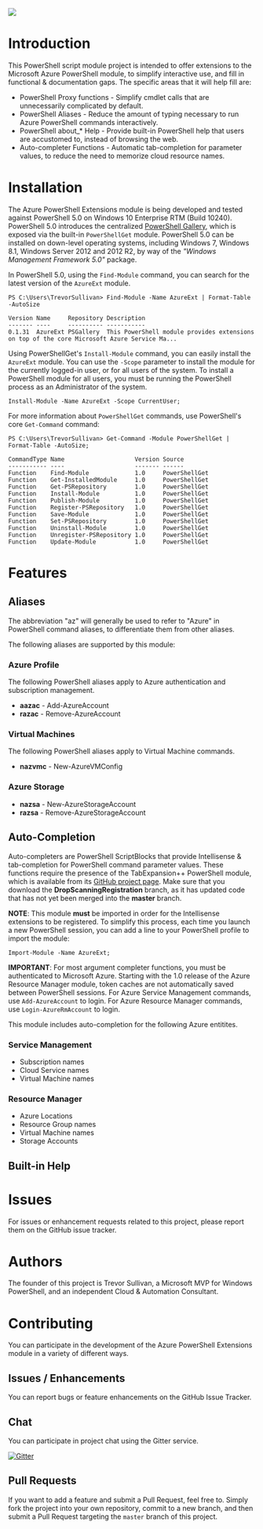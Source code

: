 <img src="https://ci.appveyor.com/api/projects/status/rj6yk9p8d0bwonpn?svg=true" />

# Introduction

This PowerShell script module project is intended to offer extensions to the Microsoft Azure PowerShell module, to simplify interactive use, and fill in functional & documentation gaps. 
The specific areas that it will help fill are:

- PowerShell Proxy functions - Simplify cmdlet calls that are unnecessarily complicated by default.
- PowerShell Aliases - Reduce the amount of typing necessary to run Azure PowerShell commands interactively.
- PowerShell about_* Help - Provide built-in PowerShell help that users are accustomed to, instead of browsing the web.
- Auto-completer Functions - Automatic tab-completion for parameter values, to reduce the need to memorize cloud resource names.

# Installation

The Azure PowerShell Extensions module is being developed and tested against PowerShell 5.0 on Windows 10 Enterprise RTM (Build 10240).
PowerShell 5.0 introduces the centralized [PowerShell Gallery](http://powershellgallery.com), which is exposed via the built-in `PowerShellGet` module.
PowerShell 5.0 can be installed on down-level operating systems, including Windows 7, Windows 8.1, Windows Server 2012 and 2012 R2, by way of the *"Windows Management Framework 5.0"* package.

In PowerShell 5.0, using the `Find-Module` command, you can search for the latest version of the `AzureExt` module.

```
PS C:\Users\TrevorSullivan> Find-Module -Name AzureExt | Format-Table -AutoSize

Version Name     Repository Description
------- ----     ---------- -----------
0.1.31  AzureExt PSGallery  This PowerShell module provides extensions on top of the core Microsoft Azure Service Ma...
```

Using PowerShellGet's `Install-Module` command, you can easily install the `AzureExt` module.
You can use the `-Scope` parameter to install the module for the currently logged-in user, or for all users of the system.
To install a PowerShell module for all users, you must be running the PowerShell process as an Administrator of the system.

```
Install-Module -Name AzureExt -Scope CurrentUser;
```

For more information about `PowerShellGet` commands, use PowerShell's core `Get-Command` command:

```
PS C:\Users\TrevorSullivan> Get-Command -Module PowerShellGet | Format-Table -AutoSize;

CommandType Name                    Version Source
----------- ----                    ------- ------
Function    Find-Module             1.0     PowerShellGet
Function    Get-InstalledModule     1.0     PowerShellGet
Function    Get-PSRepository        1.0     PowerShellGet
Function    Install-Module          1.0     PowerShellGet
Function    Publish-Module          1.0     PowerShellGet
Function    Register-PSRepository   1.0     PowerShellGet
Function    Save-Module             1.0     PowerShellGet
Function    Set-PSRepository        1.0     PowerShellGet
Function    Uninstall-Module        1.0     PowerShellGet
Function    Unregister-PSRepository 1.0     PowerShellGet
Function    Update-Module           1.0     PowerShellGet
```

# Features

## Aliases

The abbreviation "az" will generally be used to refer to "Azure" in PowerShell command aliases, to differentiate them from other aliases.

The following aliases are supported by this module:

### Azure Profile

The following PowerShell aliases apply to Azure authentication and subscription management.

- **aazac** - Add-AzureAccount
- **razac** - Remove-AzureAccount

### Virtual Machines

The following PowerShell aliases apply to Virtual Machine commands.

- **nazvmc** - New-AzureVMConfig


### Azure Storage

- **nazsa** - New-AzureStorageAccount
- **razsa** - Remove-AzureStorageAccount

## Auto-Completion

Auto-completers are PowerShell ScriptBlocks that provide Intellisense & tab-completion for PowerShell command parameter values. 
These functions require the presence of the TabExpansion++ PowerShell module, which is available from its [GitHub project page](https://github.com/lzybkr/TabExpansionPlusPlus/tree/DropScanningRegistration).
Make sure that you download the **DropScanningRegistration** branch, as it has updated code that has not yet been merged into the **master** branch.

**NOTE**: This module **must** be imported in order for the Intellisense extensions to be registered.
To simplify this process, each time you launch a new PowerShell session, you can add a line to your PowerShell profile to import the module:

```
Import-Module -Name AzureExt;
```

**IMPORTANT**: For most argument completer functions, you must be authenticated to Microsoft Azure.
Starting with the 1.0 release of the Azure Resource Manager module, token caches are not automatically saved between PowerShell sessions.
For Azure Service Management commands, use `Add-AzureAccount` to login. 
For Azure Resource Manager commands, use `Login-AzureRmAccount` to login.

This module includes auto-completion for the following Azure entitites.

### Service Management

- Subscription names
- Cloud Service names
- Virtual Machine names

### Resource Manager 

- Azure Locations
- Resource Group names
- Virtual Machine names
- Storage Accounts

## Built-in Help

# Issues

For issues or enhancement requests related to this project, please report them on the GitHub issue tracker.

# Authors

The founder of this project is Trevor Sullivan, a Microsoft MVP for Windows PowerShell, and an independent Cloud & Automation Consultant.

# Contributing

You can participate in the development of the Azure PowerShell Extensions module in a variety of different ways.

## Issues / Enhancements

You can report bugs or feature enhancements on the GitHub Issue Tracker.

## Chat

You can participate in project chat using the Gitter service.

[![Gitter](https://badges.gitter.im/Join%20Chat.svg)](https://gitter.im/pcgeek86/azure-powershell-extensions?utm_source=badge&utm_medium=badge&utm_campaign=pr-badge)

## Pull Requests

If you want to add a feature and submit a Pull Request, feel free to. 
Simply fork the project into your own repository, commit to a new branch, and then submit a Pull Request targeting the `master` branch of this project.